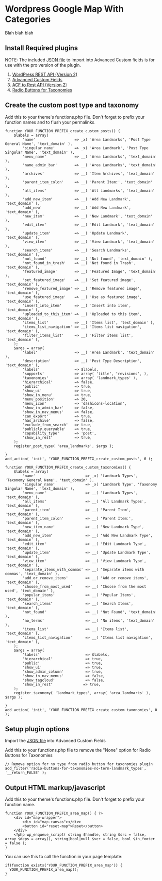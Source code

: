 # Wordpress Google Map With Categories
Blah blah blah

## Install Required plugins
NOTE: The included [JSON file](acf-export-landmark-info.json) to import into Advanced Custom fields is for use with the pro version of the plugin.

1. [WordPress REST API (Version 2)](https://wordpress.org/plugins/rest-api/)
2. [Advanced Custom Fields](https://www.advancedcustomfields.com/)
3. [ACF to Rest API (Version 2)](https://wordpress.org/plugins/acf-to-rest-api/)
4. [Radio Buttons for Taxonomies](https://wordpress.org/plugins/radio-buttons-for-taxonomies/)

## Create the custom post type and taxonomy
Add this to your theme's functions.php file. Don't forget to prefix your function names and to flush your permalinks.

~~~~
function YOUR_FUNCTION_PREFIX_create_custom_posts() {
	$labels = array(
		'name'                  => _x( 'Area Landmarks', 'Post Type General Name', 'text_domain' ),
		'singular_name'         => _x( 'Area Landmark', 'Post Type Singular Name', 'text_domain' ),
		'menu_name'             => __( 'Area Landmarks', 'text_domain' ),
		'name_admin_bar'        => __( 'Area Landmarks', 'text_domain' ),
		'archives'              => __( 'Item Archives', 'text_domain' ),
		'parent_item_colon'     => __( 'Parent Item:', 'text_domain' ),
		'all_items'             => __( 'All Landmarks', 'text_domain' ),
		'add_new_item'          => __( 'Add New Landmark', 'text_domain' ),
		'add_new'               => __( 'Add New Landmark', 'text_domain' ),
		'new_item'              => __( 'New Landmark', 'text_domain' ),
		'edit_item'             => __( 'Edit Landmark', 'text_domain' ),
		'update_item'           => __( 'Update Landmark', 'text_domain' ),
		'view_item'             => __( 'View Landmark', 'text_domain' ),
		'search_items'          => __( 'Search Landmarks', 'text_domain' ),
		'not_found'             => __( 'Not found', 'text_domain' ),
		'not_found_in_trash'    => __( 'Not found in Trash', 'text_domain' ),
		'featured_image'        => __( 'Featured Image', 'text_domain' ),
		'set_featured_image'    => __( 'Set featured image', 'text_domain' ),
		'remove_featured_image' => __( 'Remove featured image', 'text_domain' ),
		'use_featured_image'    => __( 'Use as featured image', 'text_domain' ),
		'insert_into_item'      => __( 'Insert into item', 'text_domain' ),
		'uploaded_to_this_item' => __( 'Uploaded to this item', 'text_domain' ),
		'items_list'            => __( 'Items list', 'text_domain' ),
		'items_list_navigation' => __( 'Items list navigation', 'text_domain' ),
		'filter_items_list'     => __( 'Filter items list', 'text_domain' ),
	);
	$args = array(
		'label'                 => __( 'Area Landmark', 'text_domain' ),
		'description'           => __( 'Post Type Description', 'text_domain' ),
		'labels'                => $labels,
		'supports'              => array( 'title', 'revisions', ),
		'taxonomies'            => array( 'landmark_types' ),
		'hierarchical'          => false,
		'public'                => true,
		'show_ui'               => true,
		'show_in_menu'          => true,
		'menu_position'         => 20,
		'menu_icon'             => 'dashicons-location',
		'show_in_admin_bar'     => false,
		'show_in_nav_menus'     => false,
		'can_export'            => true,
		'has_archive'           => false,		
		'exclude_from_search'   => true,
		'publicly_queryable'    => true,
		'capability_type'       => 'post',
		'show_in_rest'			=> true,
	);
	register_post_type( 'area_landmarks', $args );

}
add_action( 'init', 'YOUR_FUNCTION_PREFIX_create_custom_posts', 0 );

function YOUR_FUNCTION_PREFIX_create_custom_taxonomies() {
	$labels = array(
		'name'                       => _x( 'Landmark Types', 'Taxonomy General Name', 'text_domain' ),
		'singular_name'              => _x( 'Landmark Type', 'Taxonomy Singular Name', 'text_domain' ),
		'menu_name'                  => __( 'Landmark Types', 'text_domain' ),
		'all_items'                  => __( 'All Landmark Types', 'text_domain' ),
		'parent_item'                => __( 'Parent Item', 'text_domain' ),
		'parent_item_colon'          => __( 'Parent Item:', 'text_domain' ),
		'new_item_name'              => __( 'New Landmark Type', 'text_domain' ),
		'add_new_item'               => __( 'Add New Landmark Type', 'text_domain' ),
		'edit_item'                  => __( 'Edit Landmark Type', 'text_domain' ),
		'update_item'                => __( 'Update Landmark Type', 'text_domain' ),
		'view_item'                  => __( 'View Landmark Type', 'text_domain' ),
		'separate_items_with_commas' => __( 'Separate items with commas', 'text_domain' ),
		'add_or_remove_items'        => __( 'Add or remove items', 'text_domain' ),
		'choose_from_most_used'      => __( 'Choose from the most used', 'text_domain' ),
		'popular_items'              => __( 'Popular Items', 'text_domain' ),
		'search_items'               => __( 'Search Items', 'text_domain' ),
		'not_found'                  => __( 'Not Found', 'text_domain' ),
		'no_terms'                   => __( 'No items', 'text_domain' ),
		'items_list'                 => __( 'Items list', 'text_domain' ),
		'items_list_navigation'      => __( 'Items list navigation', 'text_domain' ),
	);
	$args = array(
		'labels'                     => $labels,
		'hierarchical'               => true,
		'public'                     => true,
		'show_ui'                    => true,
		'show_admin_column'          => true,
		'show_in_nav_menus'          => false,
		'show_tagcloud'              => false,
		'show_in_rest'				=> true,
	);
	register_taxonomy( 'landmark_types', array( 'area_landmarks' ), $args );

}
add_action( 'init', 'YOUR_FUNCTION_PREFIX_create_custom_taxonomies', 0 );
~~~~

## Setup plugin options
Import the [JSON file](acf-export-landmark-info.json) into Advanced Custom Fields

Add this to your functions.php file to remove the "None" option for Radio Buttons for Taxonomies
~~~~
// Remove option for no type from radio button for taxonomies plugin
add_filter('radio-buttons-for-taxonomies-no-term-landmark_types', '__return_FALSE' );
~~~~

## Output HTML markup/javascript
Add this to your theme's functions.php file. Don't forget to prefix your function name.
~~~~
function YOUR_FUNCTION_PREFIX_area_map() { ?>
	<div id="map-wrapper">
		<div id="map-canvas"></div>
		<button id="reset-map">Reset</button>
	</div>
	<?php wp_enqueue_script( string $handle, string $src = false, array $deps = array(), string|bool|null $ver = false, bool $in_footer = false );
}
~~~~

You can use this to call the function in your page template:
~~~~
if(function_exists('YOUR_FUNCTION_PREFIX_area_map')) {
  YOUR_FUNCTION_PREFIX_area_map();
}
~~~~
